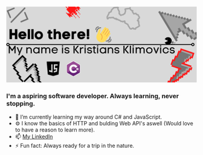 ![Kristians Klimovics(1)](https://github.com/KrEdu/KrEdu/blob/1b3ebc0b06bf4965fbdc3027874526924172b7dd/Kristians%20Klimovics(1).png)


### I'm a aspiring software developer. Always learning, never stopping.

- 🌱 I’m currently learning my way around C# and JavaScript.
- ⚙️ I know the basics of HTTP and bulding Web API's aswell (Would love to have a reason to learn more).
- 📫 [My LinkedIn](https://www.linkedin.com/in/kredu/) 
- ⚡ Fun fact: Always ready for a trip in the nature.

